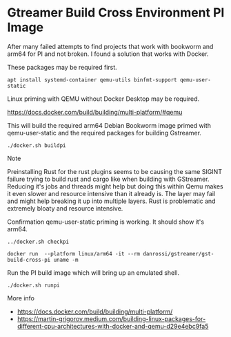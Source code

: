 # Gtreamer Build Cross Environment PI Image

After many failed attempts to find projects that work with bookworm and arm64 for PI and not broken. I found a solution that works with Docker.



These packages may be required first. 

```
apt install systemd-container qemu-utils binfmt-support qemu-user-static
```

Linux priming with QEMU without Docker Desktop may be required. 

https://docs.docker.com/build/building/multi-platform/#qemu

This will build the required arm64 Debian Bookworm image primed with qemu-user-static and the required packages for building Gstreamer.

```
./docker.sh buildpi
```

> [!NOTE]
> Preinstalling Rust for the rust plugins seems to be causing the same SIGINT failure trying to build rust and cargo like when building with GStreamer. Reducing it's jobs and threads might help but doing this within Qemu makes it even slower and resource intensive than it already is. The layer may fail and might help breaking it up into multiple layers. Rust is problematic and extremely bloaty and resource intensive.

Confirmation qemu-user-static priming is working. It should show it's arm64.

```
../docker.sh checkpi
```

```
docker run  --platform linux/arm64 -it --rm danrossi/gstreamer/gst-build-cross-pi uname -m
```

Run the PI build image which will bring up an emulated shell.

```
./docker.sh runpi
```

More info 

- https://docs.docker.com/build/building/multi-platform/
- https://martin-grigorov.medium.com/building-linux-packages-for-different-cpu-architectures-with-docker-and-qemu-d29e4ebc9fa5
